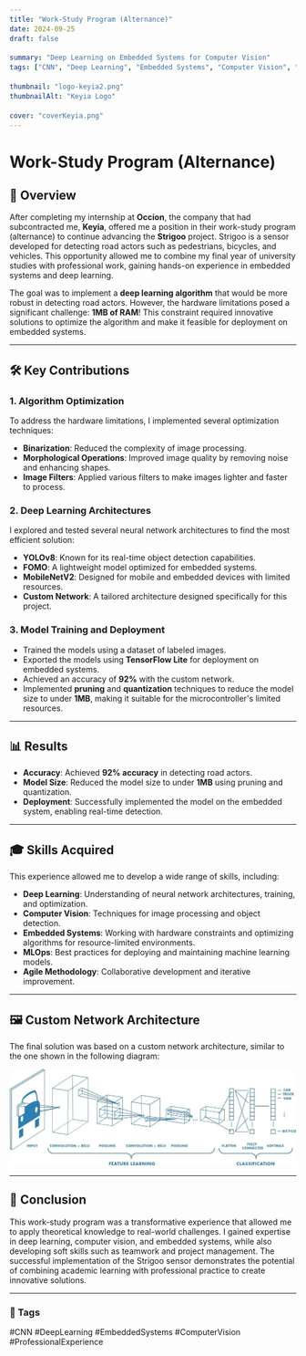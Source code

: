 ```yaml
---
title: "Work-Study Program (Alternance)"
date: 2024-09-25
draft: false

summary: "Deep Learning on Embedded Systems for Computer Vision"
tags: ["CNN", "Deep Learning", "Embedded Systems", "Computer Vision", "Professional Experience"]

thumbnail: "logo-keyia2.png"
thumbnailAlt: "Keyia Logo"

cover: "coverKeyia.png"
---
```


# Work-Study Program (Alternance)

## 🚀 Overview

After completing my internship at **Occion**, the company that had subcontracted me, **Keyia**, offered me a position in their work-study program (alternance) to continue advancing the **Strigoo** project. Strigoo is a sensor developed for detecting road actors such as pedestrians, bicycles, and vehicles. This opportunity allowed me to combine my final year of university studies with professional work, gaining hands-on experience in embedded systems and deep learning.

The goal was to implement a **deep learning algorithm** that would be more robust in detecting road actors. However, the hardware limitations posed a significant challenge: **1MB of RAM**! This constraint required innovative solutions to optimize the algorithm and make it feasible for deployment on embedded systems.

---

## 🛠️ Key Contributions

### 1. **Algorithm Optimization**
To address the hardware limitations, I implemented several optimization techniques:
- **Binarization**: Reduced the complexity of image processing.
- **Morphological Operations**: Improved image quality by removing noise and enhancing shapes.
- **Image Filters**: Applied various filters to make images lighter and faster to process.

### 2. **Deep Learning Architectures**
I explored and tested several neural network architectures to find the most efficient solution:
- **YOLOv8**: Known for its real-time object detection capabilities.
- **FOMO**: A lightweight model optimized for embedded systems.
- **MobileNetV2**: Designed for mobile and embedded devices with limited resources.
- **Custom Network**: A tailored architecture designed specifically for this project.

### 3. **Model Training and Deployment**
- Trained the models using a dataset of labeled images.
- Exported the models using **TensorFlow Lite** for deployment on embedded systems.
- Achieved an accuracy of **92%** with the custom network.
- Implemented **pruning** and **quantization** techniques to reduce the model size to under **1MB**, making it suitable for the microcontroller's limited resources.

---

## 📊 Results

- **Accuracy**: Achieved **92% accuracy** in detecting road actors.
- **Model Size**: Reduced the model size to under **1MB** using pruning and quantization.
- **Deployment**: Successfully implemented the model on the embedded system, enabling real-time detection.

---

## 🎓 Skills Acquired

This experience allowed me to develop a wide range of skills, including:
- **Deep Learning**: Understanding of neural network architectures, training, and optimization.
- **Computer Vision**: Techniques for image processing and object detection.
- **Embedded Systems**: Working with hardware constraints and optimizing algorithms for resource-limited environments.
- **MLOps**: Best practices for deploying and maintaining machine learning models.
- **Agile Methodology**: Collaborative development and iterative improvement.

---

## 🖼️ Custom Network Architecture

The final solution was based on a custom network architecture, similar to the one shown in the following diagram:

![Custom Network Architecture](red.jpg)

---

## 🌟 Conclusion

This work-study program was a transformative experience that allowed me to apply theoretical knowledge to real-world challenges. I gained expertise in deep learning, computer vision, and embedded systems, while also developing soft skills such as teamwork and project management. The successful implementation of the Strigoo sensor demonstrates the potential of combining academic learning with professional practice to create innovative solutions.

---

### 📌 Tags
#CNN #DeepLearning #EmbeddedSystems #ComputerVision #ProfessionalExperience